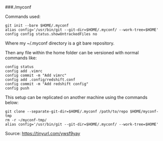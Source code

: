 ###./myconf

Commands used:

    git init --bare $HOME/.myconf
    alias config='/usr/bin/git --git-dir=$HOME/.myconf/ --work-tree=$HOME'
    config config status.showUntrackedFiles no

Where my ~/.myconf directory is a git bare repository. 

Then any file within the home folder can be versioned with normal commands like:

    config status
    config add .vimrc
    config commit -m "Add vimrc"
    config add .config/redshift.conf
    config commit -m "Add redshift config"
    config push

This setup can be replicated on another machine using the commands below:

    git clone --separate-git-dir=$HOME/.myconf /path/to/repo $HOME/myconf-tmp
    rm -r ~/myconf-tmp/
    alias config='/usr/bin/git --git-dir=$HOME/.myconf/ --work-tree=$HOME'

Source: https://tinyurl.com/ywsf9yay
